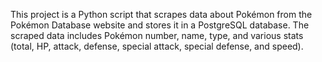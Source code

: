 This project is a Python script that scrapes data about Pokémon from the Pokémon Database website and stores it in a PostgreSQL database. The scraped data includes Pokémon number, name, type, and various stats (total, HP, attack, defense, special attack, special defense, and speed).
